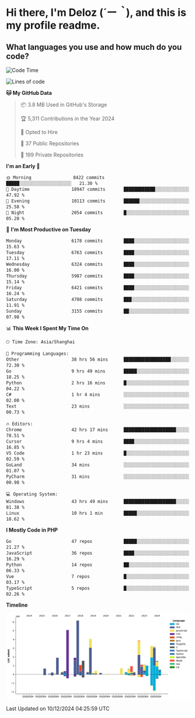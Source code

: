 # **Hi there, I'm Deloz (*´ー｀*), and this is my profile readme.**

## **What languages you use and how much do you code?**

<!--START_SECTION:waka-->
![Code Time](http://img.shields.io/badge/Code%20Time-5%2C241%20hrs%206%20mins-blue)

![Lines of code](https://img.shields.io/badge/From%20Hello%20World%20I%27ve%20Written-42.7%20million%20lines%20of%20code-blue)

**🐱 My GitHub Data** 

> 📦 3.8 MB Used in GitHub's Storage 
 > 
> 🏆 5,311 Contributions in the Year 2024
 > 
> 💼 Opted to Hire
 > 
> 📜 37 Public Repositories 
 > 
> 🔑 199 Private Repositories 
 > 
**I'm an Early 🐤** 

```text
🌞 Morning                8422 commits        █████░░░░░░░░░░░░░░░░░░░░   21.30 % 
🌆 Daytime                18947 commits       ████████████░░░░░░░░░░░░░   47.92 % 
🌃 Evening                10113 commits       ██████░░░░░░░░░░░░░░░░░░░   25.58 % 
🌙 Night                  2054 commits        █░░░░░░░░░░░░░░░░░░░░░░░░   05.20 % 
```
📅 **I'm Most Productive on Tuesday** 

```text
Monday                   6178 commits        ████░░░░░░░░░░░░░░░░░░░░░   15.63 % 
Tuesday                  6763 commits        ████░░░░░░░░░░░░░░░░░░░░░   17.11 % 
Wednesday                6324 commits        ████░░░░░░░░░░░░░░░░░░░░░   16.00 % 
Thursday                 5987 commits        ████░░░░░░░░░░░░░░░░░░░░░   15.14 % 
Friday                   6421 commits        ████░░░░░░░░░░░░░░░░░░░░░   16.24 % 
Saturday                 4708 commits        ███░░░░░░░░░░░░░░░░░░░░░░   11.91 % 
Sunday                   3155 commits        ██░░░░░░░░░░░░░░░░░░░░░░░   07.98 % 
```


📊 **This Week I Spent My Time On** 

```text
🕑︎ Time Zone: Asia/Shanghai

💬 Programming Languages: 
Other                    38 hrs 56 mins      ██████████████████░░░░░░░   72.30 % 
Go                       9 hrs 49 mins       █████░░░░░░░░░░░░░░░░░░░░   18.25 % 
Python                   2 hrs 16 mins       █░░░░░░░░░░░░░░░░░░░░░░░░   04.22 % 
C#                       1 hr 4 mins         ░░░░░░░░░░░░░░░░░░░░░░░░░   02.00 % 
Text                     23 mins             ░░░░░░░░░░░░░░░░░░░░░░░░░   00.73 % 

🔥 Editors: 
Chrome                   42 hrs 17 mins      ████████████████████░░░░░   78.51 % 
Cursor                   9 hrs 4 mins        ████░░░░░░░░░░░░░░░░░░░░░   16.85 % 
VS Code                  1 hr 23 mins        █░░░░░░░░░░░░░░░░░░░░░░░░   02.59 % 
GoLand                   34 mins             ░░░░░░░░░░░░░░░░░░░░░░░░░   01.07 % 
PyCharm                  31 mins             ░░░░░░░░░░░░░░░░░░░░░░░░░   00.98 % 

💻 Operating System: 
Windows                  43 hrs 49 mins      ████████████████████░░░░░   81.38 % 
Linux                    10 hrs 1 min        █████░░░░░░░░░░░░░░░░░░░░   18.62 % 
```

**I Mostly Code in PHP** 

```text
Go                       47 repos            █████░░░░░░░░░░░░░░░░░░░░   21.27 % 
JavaScript               36 repos            ████░░░░░░░░░░░░░░░░░░░░░   16.29 % 
Python                   14 repos            ██░░░░░░░░░░░░░░░░░░░░░░░   06.33 % 
Vue                      7 repos             █░░░░░░░░░░░░░░░░░░░░░░░░   03.17 % 
TypeScript               5 repos             █░░░░░░░░░░░░░░░░░░░░░░░░   02.26 % 
```



**Timeline**

![Lines of Code chart](https://raw.githubusercontent.com/deloz/deloz/main/assets/bar_graph.png)


 Last Updated on 10/12/2024 04:25:59 UTC
<!--END_SECTION:waka-->
